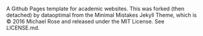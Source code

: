 A Github Pages template for academic websites. This was forked (then detached) by dataoptimal from the Minimal Mistakes Jekyll Theme, which is © 2016 Michael Rose and released under the MIT License. See LICENSE.md.

